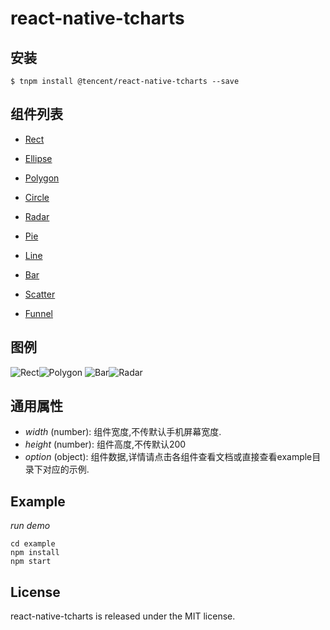 # react-native-tcharts

## 安装

`$ tnpm install @tencent/react-native-tcharts --save`

## 组件列表

- [Rect]()

- [Ellipse]()

- [Polygon]()

- [Circle]()

- [Radar](https://git.code.oa.com/wgweb/react-native-tcharts/blob/master/doc/radar.md)

- [Pie]()

- [Line]()

- [Bar]()

- [Scatter]()

- [Funnel]()

## 图例
![Rect](http://file.tapd.oa.com//tfl/pictures/201906/tapd_10019121_1561815606_61.png)![Polygon](http://file.tapd.oa.com//tfl/pictures/201906/tapd_10019121_1561815620_21.png)
![Bar](http://file.tapd.oa.com//tfl/pictures/201906/tapd_10019121_1561103897_71.png)![Radar](http://file.tapd.oa.com/compress/compress_img/700?src=/tfl/pictures/201906/tapd_10019121_1561103890_43.jpg)

## 通用属性
* *width* (number): 组件宽度,不传默认手机屏幕宽度.
* *height* (number): 组件高度,不传默认200
* *option* (object): 组件数据,详情请点击各组件查看文档或直接查看example目录下对应的示例.

## Example

*run demo*

```
cd example
npm install
npm start
```

## License

react-native-tcharts is released under the MIT license.
